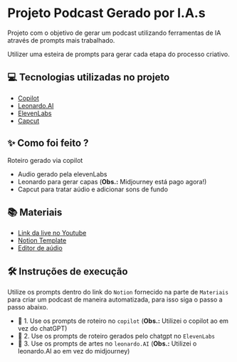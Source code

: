 # Projeto Podcast Gerado por I.A.s

Projeto com o objetivo de gerar um podcast utilizando ferramentas de IA através de prompts mais trabalhado.

Utilizer uma esteira de prompts para gerar cada etapa do processo criativo.

## 💻 Tecnologias utilizadas no projeto

- [Copilot](https://copilot.microsoft.com/) 
- [Leonardo.AI](https://leonardo.ai/)
- [ElevenLabs](https://beta.elevenlabs.io/)
- [Capcut](https://www.capcut.com/pt-br/)

## ✨ Como foi feito ?

 Roteiro gerado via copilot
- Audio gerado pela elevenLabs
- Leonardo para gerar capas (**Obs.:** Midjourney está pago agora!)
- Capcut para tratar aúdio e adicionar sons de fundo

## 📚 Materiais

- [Link da live no Youtube](https://www.youtube.com)
- [Notion Template](https://helpful-jump-17b.notion.site/PAS-Podcast-AI-Studio-210489e15d7a4a73b743bb159e45d06f?pvs=4)
- [Editor de aúdio](https://www.capcut.com/editor?from_page=landing_page&__action_from=picture_V%C3%ADdeos%20profissionais%20em%20minutos,%20n%C3%A3o%20em%20horas.)

## 🛠️ Instruções de execução

Utilize os prompts dentro do link do `Notion` fornecido na parte de `Materiais` para criar um podcast de maneira automatizada, para isso siga o passo a passo abaixo.

- 🤖 1. Use os prompts de roteiro no `copilot` (**Obs.:** Utilizei o copilot ao em vez do chatGPT)
- 🤖 2. Use os prompts de roteiro gerados pelo chatgpt no  `ElevenLabs`
- 🤖 3. Use os prompts de artes no `leonardo.AI` (**Obs.:** Utilizei o leonardo.AI ao em vez do midjourney)